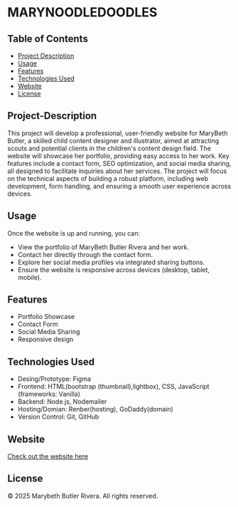 # MARYNOODLEDOODLES

## Table of Contents

  * [Project Description](#project-description)
  * [Usage](#usage)
  * [Features](#features)
  * [Technologies Used](#technologies-used)
  * [Website](#website)
  * [License](#license)

    
## Project-Description

This project will develop a professional, user-friendly website for MaryBeth Butler, a skilled child content designer and illustrator, aimed at attracting scouts and potential clients in the children's content design field. The website will showcase her portfolio, providing easy access to her work. Key features include a contact form, SEO optimization, and social media sharing, all designed to facilitate inquiries about her services. The project will focus on the technical aspects of building a robust platform, including web development, form handling, and ensuring a smooth user experience across devices.

## Usage

 Once the website is up and running, you can:
  * View the portfolio of MaryBeth Butler Rivera and her work.
  * Contact her directly through the contact form.
  * Explore her social media profiles via integrated sharing buttons.
  * Ensure the website is responsive across devices (desktop, tablet, mobile).
    
## Features

  * Portfolio Showcase
  * Contact Form
  * Social Media Sharing
  * Responsive design 


## Technologies Used

  * Desing/Prototype: Figma
  * Frontend: HTML(bootstrap (thumbnail),lightbox), CSS, JavaScript (frameworks: Vanilla)
  * Backend:  Node.js, Nodemailer
  * Hosting/Domian: Renber(hosting), GoDaddy(domain)
  * Version Control:  Git, GitHub

## Website
 [Check out the website here](https://www.marybethbutlerrivera.com/)


## License
© 2025 Marybeth Butler Rivera. All rights reserved.
  




